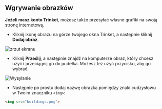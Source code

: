 ## Wgrywanie obrazków

**Jeżeli masz konto Trinket**, możesz także przesyłać własne grafiki na swoją stronę internetową.

+ Kliknij ikonę obrazu na górze twojego okna Trinket, a następnie kliknij **Dodaj obraz**.

![zrzut ekranu](images/story-upload.png)

+ Kliknij **Prześlij**, a następnie znajdź na komputerze obraz, który chcesz użyć i przeciągnij go do pudełka. Możesz też użyć przycisku, aby go wybrać.

![Wysyłanie](images/upload-image.png)

+ Następnie po prostu dodaj nazwę obrazka pomiędzy znaki cudzysłowu w Twoim znaczniku `<img>`:

```html
<img src="buildings.png">
```